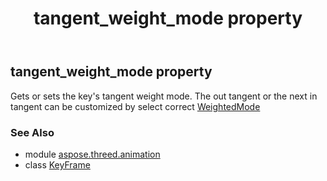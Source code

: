 ﻿---
title: tangent_weight_mode property
second_title: Aspose.3D for Python via .NET API References
description: 
type: docs
weight: 130
url: /python-net/aspose.threed.animation/keyframe/tangent_weight_mode/
is_root: false
---

## tangent_weight_mode property


Gets or sets the key's tangent weight mode.
The out tangent or the next in tangent can be customized by select correct [WeightedMode](/3d/python-net/aspose.threed.animation/weightedmode)

### See Also
* module [aspose.threed.animation](../../)
* class [KeyFrame](/3d/python-net/aspose.threed.animation/keyframe)
